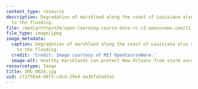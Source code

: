 ```yaml
---
content_type: resource
description: Degradation of marshland along the coast of Louisiana also contributed
  to the flooding.
file: /media/https%3A/open-learning-course-data-rc.s3.amazonaws.com/11-945-katrina-practicum-spring-2006/c72758a4d873cdcd29e4aa3bfa5ad3a1_IMG_0024.jpg
file_type: image/jpeg
image_metadata:
  caption: Degradation of marshland along the coast of Louisiana also contributed
    to the flooding.
  credit: 'Credit: Image courtesy of MIT OpenCourseWare.'
  image-alt: Healthy marshlands can protect New Orleans from storm surges.
resourcetype: Image
title: IMG_0024.jpg
uid: c72758a4-d873-cdcd-29e4-aa3bfa5ad3a1
---
```

